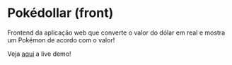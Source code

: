 # Pokédollar (front)

Frontend da aplicação web que converte o valor do dólar em real e mostra um Pokémon de acordo com o valor!

Veja [aqui](https://pokedollar.herokuapp.com/) a live demo!
